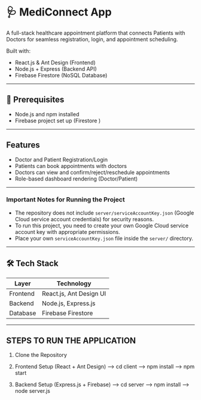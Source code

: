# 🩺 MediConnect App

A full-stack healthcare appointment platform that connects Patients with Doctors for seamless registration, login, and appointment scheduling.

Built with:

- React.js & Ant Design (Frontend)
- Node.js + Express (Backend API)
- Firebase Firestore (NoSQL Database)

---

## 🔧 Prerequisites

- Node.js and npm installed
- Firebase project set up (Firestore )

---

## Features

- Doctor and Patient Registration/Login
- Patients can book appointments with doctors
- Doctors can view and confirm/reject/reschedule appointments
- Role-based dashboard rendering (Doctor/Patient)

---

### Important Notes for Running the Project

- The repository does not include `server/serviceAccountKey.json` (Google Cloud service account credentials) for security reasons.
- To run this project, you need to create your own Google Cloud service account key with appropriate permissions.
- Place your own `serviceAccountKey.json` file inside the `server/` directory.


---

## 🛠 Tech Stack

| Layer    | Technology              |
| -------- | ----------------------- |
| Frontend | React.js, Ant Design UI |
| Backend  | Node.js, Express.js     |
| Database | Firebase Firestore      |

---

## STEPS TO RUN THE APPLICATION

1. Clone the Repository

2. Frontend Setup (React + Ant Design)
   --> cd client
   --> npm install
   --> npm start

3. Backend Setup (Express.js + Firebase)
   --> cd server
   --> npm install
   --> node server.js
